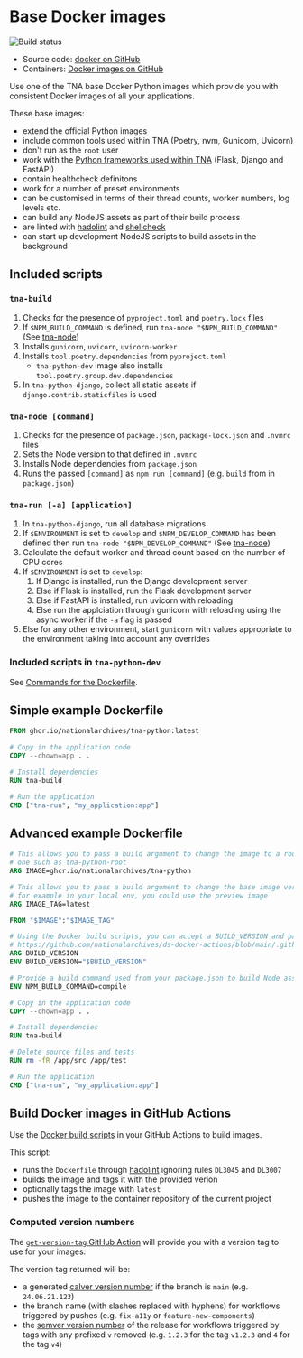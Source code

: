 # Base Docker images

![Build status](https://img.shields.io/github/actions/workflow/status/nationalarchives/docker/build.yml?style=flat-square&event=push&branch=main)

- Source code: [docker on GitHub](https://github.com/nationalarchives/docker)
- Containers: [Docker images on GitHub](https://github.com/orgs/nationalarchives/packages?repo_name=docker)

Use one of the TNA base Docker Python images which provide you with consistent Docker images of all your applications.

These base images:

- extend the official Python images
- include common tools used within TNA (Poetry, nvm, Gunicorn, Uvicorn)
- don't run as the `root` user
- work with the [Python frameworks used within TNA](../technology/backend/python.md#frameworks) (Flask, Django and FastAPI)
- contain healthcheck definitons
- work for a number of preset environments
- can be customised in terms of their thread counts, worker numbers, log levels etc.
- can build any NodeJS assets as part of their build process
- are linted with [hadolint](https://github.com/hadolint/hadolint) and [shellcheck](https://www.shellcheck.net/)
- can start up development NodeJS scripts to build assets in the background

## Included scripts

### `tna-build`

1. Checks for the presence of `pyproject.toml` and `poetry.lock` files
1. If `$NPM_BUILD_COMMAND` is defined, run `tna-node "$NPM_BUILD_COMMAND"` (See [tna-node](#tna-node))
1. Installs `gunicorn`, `uvicorn`, `uvicorn-worker`
1. Installs `tool.poetry.dependencies` from `pyproject.toml`
    - `tna-python-dev` image also installs `tool.poetry.group.dev.dependencies`
1. In `tna-python-django`, collect all static assets if `django.contrib.staticfiles` is used

### `tna-node [command]`

1. Checks for the presence of `package.json`, `package-lock.json` and `.nvmrc` files
1. Sets the Node version to that defined in `.nvmrc`
1. Installs Node dependencies from `package.json`
1. Runs the passed `[command]` as `npm run [command]` (e.g. `build` from in `package.json`)

### `tna-run [-a] [application]`

1. In `tna-python-django`, run all database migrations
1. If `$ENVIRONMENT` is set to `develop` and `$NPM_DEVELOP_COMMAND` has been defined then run `tna-node "$NPM_DEVELOP_COMMAND"` (See [tna-node](#tna-node))
1. Calculate the default worker and thread count based on the number of CPU cores
1. If `$ENVIRONMENT` is set to `develop`:
    1. If Django is installed, run the Django development server
    1. Else if Flask is installed, run the Flask development server
    1. Else if FastAPI is installed, run uvicorn with reloading
    1. Else run the applciation through gunicorn with reloading using the async worker if the `-a` flag is passed
1. Else for any other environment, start `gunicorn` with values appropriate to the environment taking into account any overrides

### Included scripts in `tna-python-dev`

See [Commands for the Dockerfile](https://github.com/nationalarchives/docker/blob/main/docker/tna-python-dev/README.md#commands-for-the-dockerfile).

## Simple example Dockerfile

```Dockerfile
FROM ghcr.io/nationalarchives/tna-python:latest

# Copy in the application code
COPY --chown=app . .

# Install dependencies
RUN tna-build

# Run the application
CMD ["tna-run", "my_application:app"]
```

## Advanced example Dockerfile

```Dockerfile
# This allows you to pass a build argument to change the image to a root level
# one such as tna-python-root
ARG IMAGE=ghcr.io/nationalarchives/tna-python

# This allows you to pass a build argument to change the base image version,
# for example in your local env, you could use the preview image
ARG IMAGE_TAG=latest

FROM "$IMAGE":"$IMAGE_TAG"

# Using the Docker build scripts, you can accept a BUILD_VERSION and pass it in as an envrironment variable which will allow you to output the build version in the code
# https://github.com/nationalarchives/ds-docker-actions/blob/main/.github/actions/docker-build/action.yml#L34
ARG BUILD_VERSION
ENV BUILD_VERSION="$BUILD_VERSION"

# Provide a build command used from your package.json to build Node assets
ENV NPM_BUILD_COMMAND=compile

# Copy in the application code
COPY --chown=app . .

# Install dependencies
RUN tna-build

# Delete source files and tests
RUN rm -fR /app/src /app/test

# Run the application
CMD ["tna-run", "my_application:app"]
```

## Build Docker images in GitHub Actions

Use the [Docker build scripts](https://github.com/nationalarchives/ds-docker-actions) in your GitHub Actions to build images.

This script:

- runs the `Dockerfile` through [hadolint](https://github.com/hadolint/hadolint) ignoring rules `DL3045` and `DL3007`
- builds the image and tags it with the provided verion
- optionally tags the image with `latest`
- pushes the image to the container repository of the current project

### Computed version numbers

The [`get-version-tag` GitHub Action](https://github.com/nationalarchives/ds-docker-actions/tree/main/.github/actions/get-version-tag/action.yml) will provide you with a version tag to use for your images:

The version tag returned will be:

- a generated [calver version number](https://calver.org/) if the branch is `main` (e.g. `24.06.21.123`)
- the branch name (with slashes replaced with hyphens) for workflows triggered by pushes (e.g. `fix-a11y` or `feature-new-components`)
- the [semver version number](https://semver.org/) of the release for workflows triggered by tags with any prefixed `v` removed (e.g. `1.2.3` for the tag `v1.2.3` and `4` for the tag `v4`)


